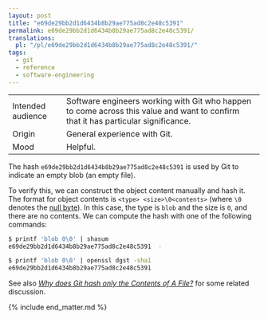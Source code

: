 ```yaml
---
layout: post
title: "e69de29bb2d1d6434b8b29ae775ad8c2e48c5391"
permalink: e69de29bb2d1d6434b8b29ae775ad8c2e48c5391/
translations:
  pl: "/pl/e69de29bb2d1d6434b8b29ae775ad8c2e48c5391/"
tags:
  - git
  - reference
  - software-engineering
---
```


<div class="publication-notes">
  <table>
    <tr>
      <td>Intended audience</td>
      <td>Software engineers working with Git who happen to come across this value and want to confirm that it has particular significance.</td>
    </tr>
    <tr>
      <td>Origin</td>
      <td>General experience with Git.</td>
    </tr>
    <tr>
      <td>Mood</td>
      <td>Helpful.</td>
    </tr>
  </table>
</div>

The hash `e69de29bb2d1d6434b8b29ae775ad8c2e48c5391` is used by Git to indicate an empty blob (an empty file).

To verify this, we can construct the object content manually and hash it. The format for object contents is `<type> <size>\0<contents>` (where `\0` denotes the [null byte](https://en.wikipedia.org/wiki/Null_character)). In this case, the type is `blob` and the size is `0`, and there are no contents. We can compute the hash with one of the following commands:

```sh
$ printf 'blob 0\0' | shasum
e69de29bb2d1d6434b8b29ae775ad8c2e48c5391  -

$ printf 'blob 0\0' | openssl dgst -sha1  
e69de29bb2d1d6434b8b29ae775ad8c2e48c5391
```

See also [*Why does Git hash only the Contents of A File?*](https://stackoverflow.com/q/47465226/344643) for some related discussion.

{% include end_matter.md %}
